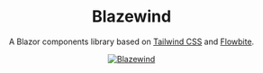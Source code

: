 ﻿<h1 align="center">Blazewind</h1>

<div align="center">

A Blazor components library based on [Tailwind CSS](https://tailwindcss.com/) and [Flowbite](https://flowbite.com/).

[![Blazewind](https://img.shields.io/badge/License-MIT-blue?style=flat-square)](https://github.com/fuji97/blazewind/blob/main/LICENSE)

</div>